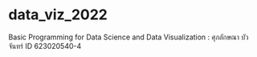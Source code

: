 # data_viz_2022
Basic Programming for Data Science and Data Visualization : ศุภลักษณา  บัวจันทร์  ID 623020540-4
